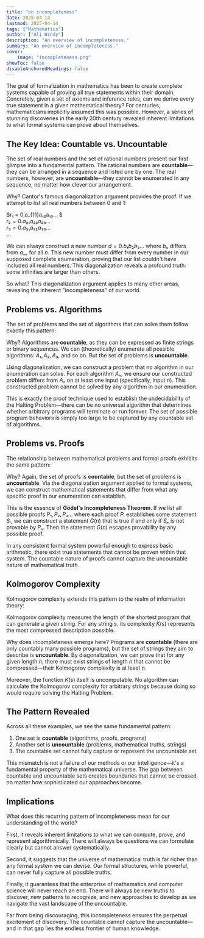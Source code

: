 ```yaml
---
title: "on incompleteness"
date: 2025-04-14
lastmod: 2025-04-14
tags: ["Mathematics"]
author: ["Ali Hindy"]
description: "An overview of incompleteness."
summary: "An overview of incompleteness."
cover:
    image: "incompleteness.png"
showToc: false
disableAnchoredHeadings: false
---
```


The goal of formalization in mathematics has been to create complete systems capable of proving all true statements within their domain. Concretely, given a set of axioms and inference rules, can we derive every true statement in a given mathematical theory? For centuries, mathematicians implicitly assumed this was possible. However, a series of stunning discoveries in the early 20th century revealed inherent limitations to what formal systems can prove about themselves.

## The Key Idea: Countable vs. Uncountable

The set of real numbers and the set of rational numbers present our first glimpse into a fundamental pattern. The rational numbers are **countable**—they can be arranged in a sequence and listed one by one. The real numbers, however, are **uncountable**—they cannot be enumerated in any sequence, no matter how clever our arrangement.

Why? Cantor's famous diagonalization argument provides the proof. If we attempt to list all real numbers between 0 and 1:

$r₁ = 0.a_{11}a₁₂a₁₃... $\
$r₂ = 0.a₂₁a₂₂a₂₃...$ \
$r₃ = 0.a₃₁a₃₂a₃₃...$ \
... 

We can always construct a new number $d = 0.b₁b₂b₃...$ where $bₙ$ differs from $aₙₙ$ for all $n$. This new number must differ from every number in our supposed complete enumeration, proving that our list couldn't have included all real numbers. This diagonalization reveals a profound truth: some infinities are larger than others.

So what? This diagonalization argument applies to many other areas, revealing the inherent "incompleteness" of our world.

## Problems vs. Algorithms

The set of problems and the set of algorithms that can solve them follow exactly this pattern:

Why? Algorithms are **countable**, as they can be expressed as finite strings or binary sequences. We can (theoretically) enumerate all possible algorithms: $A₁, A₂, A₃,$ and so on. But the set of problems is **uncountable**.

Using diagonalization, we can construct a problem that no algorithm in our enumeration can solve. For each algorithm $Aₙ$, we ensure our constructed problem differs from $Aₙ$ on at least one input (specifically, input $n$). This constructed problem cannot be solved by any algorithm in our enumeration.

This is exactly the proof technique used to establish the undecidability of the Halting Problem—there can be no universal algorithm that determines whether arbitrary programs will terminate or run forever. The set of possible program behaviors is simply too large to be captured by any countable set of algorithms.

## Problems vs. Proofs

The relationship between mathematical problems and formal proofs exhibits the same pattern:

Why? Again, the set of proofs is **countable**, but the set of problems is **uncountable**. Via the diagonalization argument applied to formal systems, we can construct mathematical statements that differ from what any specific proof in our enumeration can establish.

This is the essence of **Gödel's Incompleteness Theorem**. If we list all possible proofs $P₁, P₂, P₃...$ where each proof $Pᵢ$ establishes some statement $Sᵢ$, we can construct a statement $G(n)$ that is true if and only if $Sₙ$ is not provable by $Pₙ$. Then the statement $G(n)$ escapes provability by any possible proof.

In any consistent formal system powerful enough to express basic arithmetic, there exist true statements that cannot be proven within that system. The countable nature of proofs cannot capture the uncountable nature of mathematical truth.

## Kolmogorov Complexity

Kolmogorov complexity extends this pattern to the realm of information theory:

Kolmogorov complexity measures the length of the shortest program that can generate a given string. For any string $s$, its complexity $K(s)$ represents the most compressed description possible.

Why does incompleteness emerge here? Programs are **countable** (there are only countably many possible programs), but the set of strings they aim to describe is **uncountable**. By diagonalization, we can prove that for any given length $n$, there must exist strings of length $n$ that cannot be compressed—their Kolmogorov complexity is at least $n$.

Moreover, the function $K(s)$ itself is uncomputable. No algorithm can calculate the Kolmogorov complexity for arbitrary strings because doing so would require solving the Halting Problem.

## The Pattern Revealed

Across all these examples, we see the same fundamental pattern:

1. One set is **countable** (algorithms, proofs, programs)
2. Another set is **uncountable** (problems, mathematical truths, strings)
3. The countable set cannot fully capture or represent the uncountable set

This mismatch is not a failure of our methods or our intelligence—it's a fundamental property of the mathematical universe. The gap between countable and uncountable sets creates boundaries that cannot be crossed, no matter how sophisticated our approaches become.

## Implications

What does this recurring pattern of incompleteness mean for our understanding of the world?

First, it reveals inherent limitations to what we can compute, prove, and represent algorithmically. There will always be questions we can formulate clearly but cannot answer systematically.

Second, it suggests that the universe of mathematical truth is far richer than any formal system we can devise. Our formal structures, while powerful, can never fully capture all possible truths.

Finally, it guarantees that the enterprise of mathematics and computer science will never reach an end. There will always be new truths to discover, new patterns to recognize, and new approaches to develop as we navigate the vast landscape of the uncountable.

Far from being discouraging, this incompleteness ensures the perpetual excitement of discovery. The countable cannot capture the uncountable—and in that gap lies the endless frontier of human knowledge.